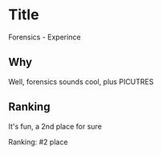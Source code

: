 # Title
Forensics - Experince

## Why
Well, forensics sounds cool, plus PICUTRES

## Ranking
It's fun, a 2nd place for sure

Ranking: #2 place